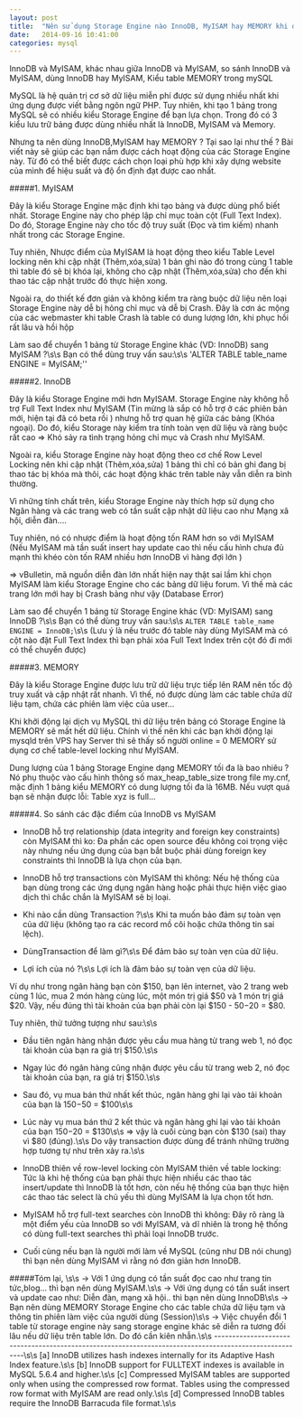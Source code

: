 ```yaml
---
layout: post
title:  "Nên sử dụng Storage Engine nào InnoDB, MyISAM hay MEMORY khi dùng MySQL"
date:   2014-09-16 10:41:00
categories: mysql
---
```


InnoDB và MyISAM, khác nhau giữa InnoDB và MyISAM, so sánh InnoDB và MyISAM, dùng InnoDB hay MyISAM, Kiểu table MEMORY trong mySQL

MySQL là hệ quản trị cơ sở dữ liệu miễn phí được sử dụng nhiều nhất khi ứng dụng được viết bằng ngôn ngữ PHP. Tuy nhiên, khi tạo 1 bảng trong MySQL sẽ có nhiều kiểu Storage Engine để bạn lựa chọn. Trong đó có 3 kiểu lưu trữ bảng được dùng nhiều nhất là InnoDB, MyISAM và Memory.

Nhưng ta nên dùng InnoDB,MyISAM hay MEMORY ? Tại sao lại như thế ? Bài viết này sẽ giúp các bạn nắm được cách hoạt động của các Storage Engine này. Từ đó có thể biết được cách chọn loại phù hợp khi xây dựng website của mình để hiệu suất và độ ổn định đạt được cao nhất.

#####1. MyISAM 

Đây là kiểu Storage Engine mặc định khi tạo bảng và được dùng phổ biết nhất. Storage Engine này cho phép lập chỉ mục toàn cột (Full Text Index). Do đó, Storage Engine này cho tốc độ truy suất (Đọc và tìm kiếm) nhanh nhất trong các Storage Engine.

Tuy nhiên, Nhược điểm của MyISAM là hoạt động theo kiểu Table Level locking nên khi cập nhật (Thêm,xóa,sửa) 1 bản ghi nào đó trong cùng 1 table thì table đó sẽ bị khóa lại, không cho cập nhật (Thêm,xóa,sửa) cho đến khi thao tác cập nhật trước đó thực hiện xong.

Ngoài ra, do thiết kế đơn giản và không kiểm tra ràng buộc dữ liệu nên loại Storage Engine này dễ bị hỏng chỉ mục và dễ bị Crash. Đây là cơn ác mộng của các webmaster khi table Crash là table có dung lượng lớn, khi phục hồi rất lâu và hồi hộp

Làm sao để chuyển 1 bảng từ Storage Engine khác (VD: InnoDB) sang MyISAM ?\s\s
Bạn có thể dùng truy vấn sau:\s\s
'ALTER TABLE table_name ENGINE = MyISAM;''

#####2. InnoDB

Đây là kiểu Storage Engine mới hơn MyISAM. Storage Engine này không hỗ trợ Full Text Index như MyISAM (Tin mừng là sắp có hỗ trợ ở các phiên bản mới, hiện tại đã có beta rồi ) nhưng hỗ trợ quan hệ giữa các bảng (Khóa ngoại). Do đó, kiểu Storage này kiểm tra tính toàn vẹn dữ liệu và ràng buộc rất cao => Khó sảy ra tình trạng hỏng chỉ mục và Crash như MyISAM.

Ngoài ra, kiểu Storage Engine này hoạt động theo cơ chế Row Level Locking nên khi cập nhật (Thêm,xóa,sửa) 1 bảng thì chỉ có bản ghi đang bị thao tác bị khóa mà thôi, các hoạt động khác trên table này vẫn diễn ra bình thường.

Vì những tính chất trên, kiểu Storage Engine này thích hợp sử dụng cho Ngân hàng và các trang web có tần suất cập nhật dữ liệu cao như Mạng xã hội, diễn đàn....

Tuy nhiên, nó có nhược điểm là hoạt động tốn RAM hơn so với MyISAM (Nếu MyISAM mà tần suất insert hay update cao thì nếu cấu hình chưa đủ mạnh thì khéo còn tốn RAM nhiều hơn InnoDB vì hàng đợi lớn )

=> vBulletin, mã nguồn diễn đàn lớn nhất hiện nay thật sai lầm khi chọn MyISAM làm kiểu Storage Engine cho các bảng dữ liệu forum. Vì thế mà các trang lớn mới hay bị Crash bảng như vậy (Database Error)

Làm sao để chuyển 1 bảng từ Storage Engine khác (VD: MyISAM) sang InnoDB ?\s\s
Bạn có thể dùng truy vấn sau:\s\s
`ALTER TABLE table_name ENGINE = InnoDB;`\s\s
(Lưu ý là nếu trước đó table này dùng MyISAM mà có cột nào đặt Full Text Index thì bạn phải xóa Full Text Index trên cột đó đi mới có thể chuyển được)


#####3. MEMORY 

Đây là kiểu Storage Engine được lưu trữ dữ liệu trực tiếp lên RAM nên tốc độ truy xuất và cập nhật rất nhanh. Vì thế, nó được dùng làm các table chứa dữ liệu tạm, chứa các phiên làm việc của user...

Khi khởi động lại dịch vụ MySQL thì dữ liệu trên bảng có Storage Engine là MEMORY sẽ mất hết dữ liệu. Chính vì thế nên khi các bạn khởi động lại mysqld trên VPS hay Server thì sẽ thấy số người online = 0
MEMORY sử dụng cơ chế table-level locking như MyISAM.

Dung lượng của 1 bảng Storage Engine dạng MEMORY tối đa là bao nhiêu ?
Nó phụ thuộc vào cấu hình thông số max_heap_table_size trong file my.cnf, mặc định 1 bảng kiểu MEMORY có dung lượng tối đa là 16MB. Nếu vượt quá bạn sẽ nhận được lỗi: Table xyz is full...

#####4. So sánh các đặc điểm của InnoDB vs MyISAM

- InnoDB hỗ trợ relationship (data integrity and foreign key constraints) còn MyISAM thì ko: Đa phần các open source đều không coi trọng việc này nhưng nếu ứng dụng của bạn bắt buộc phải dùng foreign key constraints thì InnoDB là lựa chọn của bạn.

- InnoDB hỗ trợ transactions còn MyISAM thì không: Nếu hệ thống của bạn dùng trong các ứng dụng ngân hàng hoặc phải thực hiện việc giao dịch thì chắc chắn là MyISAM sẽ bị loại.

+ Khi nào cần dùng Transaction ?\s\s
Khi ta muốn bảo đảm sự toàn vẹn của dữ liệu (không tạo ra các record mồ côi hoặc chứa thông tin sai lệch).

+ DùngTransaction để làm gì?\s\s
Để đảm bảo sự toàn vẹn của dữ liệu.

+ Lợi ích của nó ?\s\s
Lợi ích là đảm bảo sự toàn vẹn của dữ liệu.

Ví dụ như trong ngân hàng bạn còn $150, bạn lên internet, vào 2 trang web cùng 1 lúc, mua 2 món hàng cùng lúc, một món trị giá $50 và 1 món trị giá $20.
Vậy, nếu đúng thì tài khoản của bạn phải còn lại $150 - $50-$20 = $80.

Tuy nhiên, thử tưởng tượng như sau:\s\s
- Đầu tiên ngân hàng nhận được yêu cầu mua hàng từ trang web 1, nó đọc tài khoản của bạn ra giá trị $150.\s\s
- Ngay lúc đó ngân hàng cũng nhận được yêu cầu từ trang web 2, nó đọc tài khoản của bạn, ra giá trị $150.\s\s
- Sau đó, vụ mua bán thứ nhất kết thúc, ngân hàng ghi lại vào tải khoản của bạn là $150-$50 = $100\s\s
- Lúc này vụ mua bán thứ 2 kết thúc và ngân hàng ghi lại vào tải khoản của bạn $150-$20 = $130\s\s
=> vậy là cuối cùng bạn còn $130 (sai) thay vì $80 (đúng).\s\s
Do vậy transaction được dùng để tránh những trường hợp tương tự như trên xảy ra.\s\s

- InnoDB thiên về row-level locking còn MyISAM thiên về table locking: Tức là khi hệ thống của bạn phải thực hiện nhiều các thao tác insert/update thì InnoDB là tốt hơn, còn nếu hệ thống của bạn thực hiện các thao tác select là chủ yếu thì dùng MyISAM là lựa chọn tốt hơn.

- MyISAM hỗ trợ full-text searches còn InnoDB thì không: Đây rõ ràng là một điểm yếu của InnoDB so với MyISAM, và dĩ nhiên là trong hệ thống có dùng full-text searches thì phải loại InnoDB trước.

- Cuối cùng nếu bạn là người mới làm về MySQL (cũng như DB nói chung) thì bạn nên dùng MyISAM vì rằng nó đơn giản hơn InnoDB.


#####Tóm lại, \s\s
-> Với 1 ứng dụng có tần suất đọc cao như trang tin tức,blog... thì bạn nên dùng MyISAM.\s\s
-> Với ứng dụng có tần suất insert và update cao như: Diễn đàn, mạng xã hội.. thì bạn nên dùng InnoDB\s\s
-> Bạn nên dùng MEMORY Storage Engine cho các table chứa dữ liệu tạm và thông tin phiên làm việc của người dùng (Session)\s\s
-> Việc chuyển đổi 1 table từ storage engine này sang storage engine khác sẽ diễn ra tương đối lâu nếu dữ liệu trên table lớn. Do đó cần kiên nhẫn.\s\s
-------------------------------------------------------------------------------------------------------\s\s
[a] InnoDB utilizes hash indexes internally for its Adaptive Hash Index feature.\s\s
[b] InnoDB support for FULLTEXT indexes is available in MySQL 5.6.4 and higher.\s\s
[c] Compressed MyISAM tables are supported only when using the compressed row format. Tables using the compressed row format with MyISAM are read only.\s\s
[d] Compressed InnoDB tables require the InnoDB Barracuda file format.\s\s
